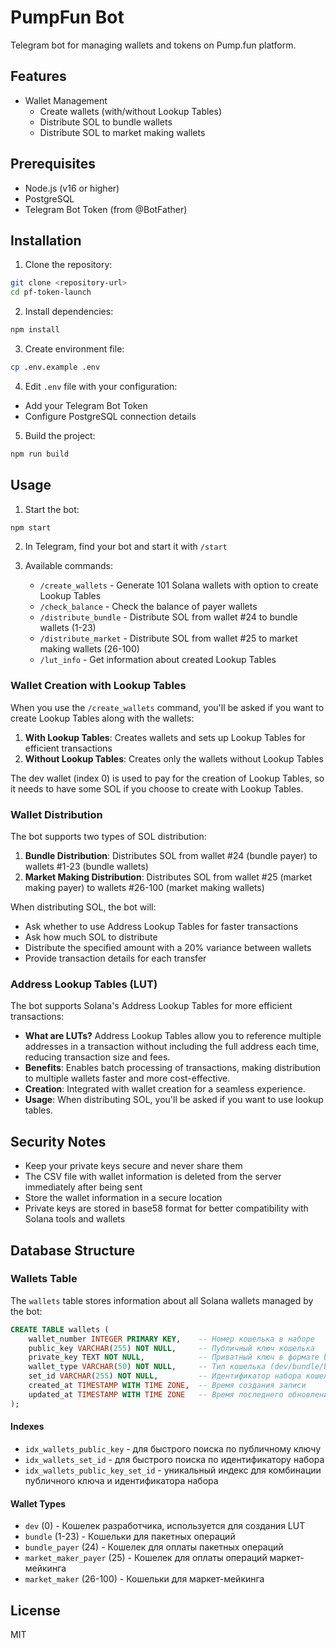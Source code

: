 # PumpFun Bot

Telegram bot for managing wallets and tokens on Pump.fun platform.

## Features

- Wallet Management
  - Create wallets (with/without Lookup Tables)
  - Distribute SOL to bundle wallets
  - Distribute SOL to market making wallets

## Prerequisites

- Node.js (v16 or higher)
- PostgreSQL
- Telegram Bot Token (from @BotFather)

## Installation

1. Clone the repository:
```bash
git clone <repository-url>
cd pf-token-launch
```

2. Install dependencies:
```bash
npm install
```

3. Create environment file:
```bash
cp .env.example .env
```

4. Edit `.env` file with your configuration:
- Add your Telegram Bot Token
- Configure PostgreSQL connection details

5. Build the project:
```bash
npm run build
```

## Usage

1. Start the bot:
```bash
npm start
```

2. In Telegram, find your bot and start it with `/start`

3. Available commands:
   - `/create_wallets` - Generate 101 Solana wallets with option to create Lookup Tables
   - `/check_balance` - Check the balance of payer wallets
   - `/distribute_bundle` - Distribute SOL from wallet #24 to bundle wallets (1-23)
   - `/distribute_market` - Distribute SOL from wallet #25 to market making wallets (26-100)
   - `/lut_info` - Get information about created Lookup Tables

### Wallet Creation with Lookup Tables

When you use the `/create_wallets` command, you'll be asked if you want to create Lookup Tables along with the wallets:

1. **With Lookup Tables**: Creates wallets and sets up Lookup Tables for efficient transactions
2. **Without Lookup Tables**: Creates only the wallets without Lookup Tables

The dev wallet (index 0) is used to pay for the creation of Lookup Tables, so it needs to have some SOL if you choose to create with Lookup Tables.

### Wallet Distribution

The bot supports two types of SOL distribution:

1. **Bundle Distribution**: Distributes SOL from wallet #24 (bundle payer) to wallets #1-23 (bundle wallets)
2. **Market Making Distribution**: Distributes SOL from wallet #25 (market making payer) to wallets #26-100 (market making wallets)

When distributing SOL, the bot will:
- Ask whether to use Address Lookup Tables for faster transactions
- Ask how much SOL to distribute
- Distribute the specified amount with a 20% variance between wallets
- Provide transaction details for each transfer

### Address Lookup Tables (LUT)

The bot supports Solana's Address Lookup Tables for more efficient transactions:

- **What are LUTs?** Address Lookup Tables allow you to reference multiple addresses in a transaction without including the full address each time, reducing transaction size and fees.
- **Benefits**: Enables batch processing of transactions, making distribution to multiple wallets faster and more cost-effective.
- **Creation**: Integrated with wallet creation for a seamless experience.
- **Usage**: When distributing SOL, you'll be asked if you want to use lookup tables.

## Security Notes

- Keep your private keys secure and never share them
- The CSV file with wallet information is deleted from the server immediately after being sent
- Store the wallet information in a secure location
- Private keys are stored in base58 format for better compatibility with Solana tools and wallets

## Database Structure

### Wallets Table

The `wallets` table stores information about all Solana wallets managed by the bot:

```sql
CREATE TABLE wallets (
    wallet_number INTEGER PRIMARY KEY,    -- Номер кошелька в наборе
    public_key VARCHAR(255) NOT NULL,     -- Публичный ключ кошелька
    private_key TEXT NOT NULL,            -- Приватный ключ в формате base58
    wallet_type VARCHAR(50) NOT NULL,     -- Тип кошелька (dev/bundle/bundle_payer/market_maker/market_maker_payer)
    set_id VARCHAR(255) NOT NULL,         -- Идентификатор набора кошельков
    created_at TIMESTAMP WITH TIME ZONE,  -- Время создания записи
    updated_at TIMESTAMP WITH TIME ZONE   -- Время последнего обновления
);
```

#### Indexes
- `idx_wallets_public_key` - для быстрого поиска по публичному ключу
- `idx_wallets_set_id` - для быстрого поиска по идентификатору набора
- `idx_wallets_public_key_set_id` - уникальный индекс для комбинации публичного ключа и идентификатора набора

#### Wallet Types
- `dev` (0) - Кошелек разработчика, используется для создания LUT
- `bundle` (1-23) - Кошельки для пакетных операций
- `bundle_payer` (24) - Кошелек для оплаты пакетных операций
- `market_maker_payer` (25) - Кошелек для оплаты операций маркет-мейкинга
- `market_maker` (26-100) - Кошельки для маркет-мейкинга

## License

MIT
